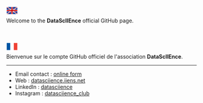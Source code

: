 <!-- # DataScIIEnce -->


<p>
<img src="https://raw.githubusercontent.com/lexkrstn/country-flags-css/master/src/flags/flat/64/United-Kingdom.png" width="30" /><br>
  Welcome to the <b>DataScIIEnce</b> official GitHub page.
</p>

<br>
<p>
<img src="https://raw.githubusercontent.com/lexkrstn/country-flags-css/master/src/flags/flat/64/France.png" width="30" /><br>
  Bienvenue sur le compte GitHub officiel de l'association <b>DataScIIEnce</b>.
</p>

<!--
<p align="center"><br><br>
  <img src="https://datasciience.iiens.net/assets/img/logo_DS_alt-alt.png" width="120" />
</p>
-->

---

* Email contact : [online form](https://datasciience.iiens.net/contact.php)
* Web : [datasciience.iiens.net](https://datasciience.iiens.net)
* LinkedIn : [datasciience](https://www.linkedin.com/company/datasciience/)
* Instagram : [datasciience_club](https://www.instagram.com/datasciience_club/)

